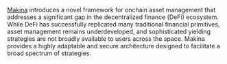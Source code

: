 [Makina](https://makina.finance/) introduces a novel framework for onchain asset management that addresses a significant gap in the decentralized finance (DeFi) ecosystem. While DeFi has successfully replicated many traditional financial primitives, asset management remains underdeveloped, and sophisticated yielding strategies are not broadly available to users across the space. Makina provides a highly adaptable and secure architecture designed to facilitate a broad spectrum of strategies.